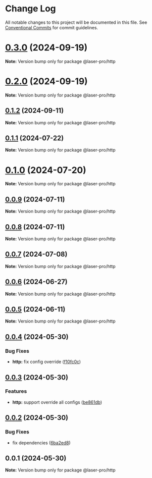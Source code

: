 # Change Log

All notable changes to this project will be documented in this file. See [Conventional Commits](https://conventionalcommits.org) for commit guidelines.

# [0.3.0](https://github.com/laser-ui/laser-pro/compare/v0.2.0...v0.3.0) (2024-09-19)

**Note:** Version bump only for package @laser-pro/http

# [0.2.0](https://github.com/laser-ui/laser-pro/compare/v0.1.2...v0.2.0) (2024-09-19)

**Note:** Version bump only for package @laser-pro/http

## [0.1.2](https://github.com/laser-ui/laser-pro/compare/v0.1.1...v0.1.2) (2024-09-11)

**Note:** Version bump only for package @laser-pro/http

## [0.1.1](https://github.com/laser-ui/laser-pro/compare/v0.1.0...v0.1.1) (2024-07-22)

**Note:** Version bump only for package @laser-pro/http

# [0.1.0](https://github.com/laser-ui/laser-pro/compare/v0.0.9...v0.1.0) (2024-07-20)

**Note:** Version bump only for package @laser-pro/http

## [0.0.9](https://github.com/laser-ui/laser-pro/compare/v0.0.8...v0.0.9) (2024-07-11)

**Note:** Version bump only for package @laser-pro/http

## [0.0.8](https://github.com/laser-ui/laser-pro/compare/v0.0.7...v0.0.8) (2024-07-11)

**Note:** Version bump only for package @laser-pro/http

## [0.0.7](https://github.com/laser-ui/laser-pro/compare/v0.0.6...v0.0.7) (2024-07-08)

**Note:** Version bump only for package @laser-pro/http

## [0.0.6](https://github.com/laser-ui/laser-pro/compare/v0.0.5...v0.0.6) (2024-06-27)

**Note:** Version bump only for package @laser-pro/http

## [0.0.5](https://github.com/laser-ui/laser-pro/compare/v0.0.4...v0.0.5) (2024-06-11)

**Note:** Version bump only for package @laser-pro/http

## [0.0.4](https://github.com/laser-ui/laser-pro/compare/v0.0.3...v0.0.4) (2024-05-30)

### Bug Fixes

- **http:** fix config override ([f10fc0c](https://github.com/laser-ui/laser-pro/commit/f10fc0c8d4de34bf1fd2eedd71aac71ddfd8f74a))

## [0.0.3](https://github.com/laser-ui/laser-pro/compare/v0.0.2...v0.0.3) (2024-05-30)

### Features

- **http:** support override all configs ([be861db](https://github.com/laser-ui/laser-pro/commit/be861dbcec975c863b07e2ea064cd6a7d26ed658))

## [0.0.2](https://github.com/laser-ui/laser-pro/compare/v0.0.1...v0.0.2) (2024-05-30)

### Bug Fixes

- fix dependencies ([6ba2ed8](https://github.com/laser-ui/laser-pro/commit/6ba2ed82b26b6a7888cf8e0bac1b0c33927e8f64))

## 0.0.1 (2024-05-30)

**Note:** Version bump only for package @laser-pro/http
